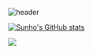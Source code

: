 ![header](https://capsule-render.vercel.app/api?type=waving&color=auto&height=300&section=header&text=선호's_Github%20&fontSize=90)

[![Sunho's GitHub stats](https://github-readme-stats.vercel.app/api?username=SunhoLee)](https://github.com/anuraghazra/github-readme-stats)

<img src="https://img.shields.io/badge/Python-3776AB?style=flat-square&logo=Python&logoColor=white"/>
